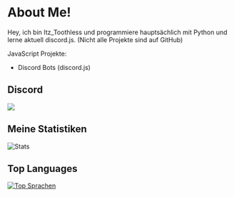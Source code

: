 # About Me!

Hey, ich bin Itz_Toothless und programmiere hauptsächlich mit Python und lerne aktuell discord.js.
(Nicht alle Projekte sind auf GitHub)

JavaScript Projekte:
- Discord Bots (discord.js)

## Discord

![](https://discord.c99.nl/widget/theme-3/705557092802625576.png)

## Meine Statistiken
![Stats](https://github-readme-stats.vercel.app/api?username=Itz-Toothless&count_private=true&show_icons=true&theme=radical)

## Top Languages  
[![Top Sprachen](https://github-readme-stats.vercel.app/api/top-langs/?username=Itz-Toothless)](https://github.com/Itz-Toothless/github-readme-stats)

